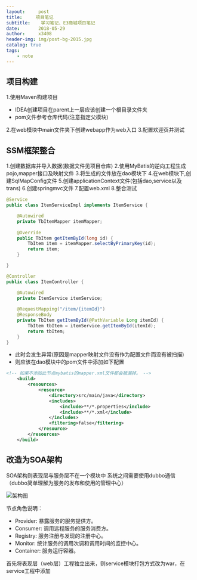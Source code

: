 ```yaml
---
layout:     post                   
title:     项目笔记          
subtitle:    学习笔记、E3商城项目笔记
date:       2018-05-29            
author:     x3408                    
header-img: img/post-bg-2015.jpg    
catalog: true                      
tags:  
    - note
---
```


## 项目构建

1.使用Maven构建项目

* IDEA创建项目在parent上一层应该创建一个根目录文件夹
* pom文件参考仓库代码(注意指定父模块)

2.在web模块中main文件夹下创建webapp作为web入口
3.配置欢迎页并测试

## SSM框架整合
1.创建数据库并导入数据(数据文件见项目仓库)
2.使用MyBatis的逆向工程生成pojo,mapper接口及映射文件
3.将生成的文件放在dao模块下
4.在web模块下,创建SqlMapConfig文件
5.创建applicationContext文件(包括dao,service以及trans)
6.创建springmvc文件
7.配置web.xml
8.整合测试
``` java
@Service
public class ItemServiceImpl implements ItemService {

	@Autowired
	private TbItemMapper itemMapper;
	
	@Override
	public TbItem getItemById(long id) {
		TbItem item = itemMapper.selectByPrimaryKey(id);
		return item;
	}

}
```
``` java
@Controller
public class ItemController {

	@Autowired
	private ItemService itemService;
	
	@RequestMapping("/item/{itemId}")
	@ResponseBody
	private TbItem getItemById(@PathVariable Long itemId) {
		TbItem tbItem = itemService.getItemById(itemId);
		return tbItem;
	}
}
```
* 此时会发生异常(原因是mapper映射文件没有作为配置文件而没有被扫描)
* 则应该在dao模块中的pom文件中添加如下配置

``` xml
<!-- 如果不添加此节点mybatis的mapper.xml文件都会被漏掉。 -->
	<build>
		<resources>
            <resource>
                <directory>src/main/java</directory>
                <includes>
                    <include>**/*.properties</include>
                    <include>**/*.xml</include>
                </includes>
                <filtering>false</filtering>
            </resource>
        </resources>
	</build>
```

## 改造为SOA架构

SOA架构则表现层与服务层不在一个模块中
系统之间需要使用dubbo通信（dubbo简单理解为服务的发布和使用的管理中心）
	
![架构图](https://x3408.oss-cn-hangzhou.aliyuncs.com/1528796343654.png)

节点角色说明：
* Provider: 暴露服务的服务提供方。
* Consumer: 调用远程服务的服务消费方。
* Registry: 服务注册与发现的注册中心。
* Monitor: 统计服务的调用次调和调用时间的监控中心。
* Container: 服务运行容器。

首先将表现层（web层）工程独立出来，则service模块打包方式改为war，在service工程中添加
